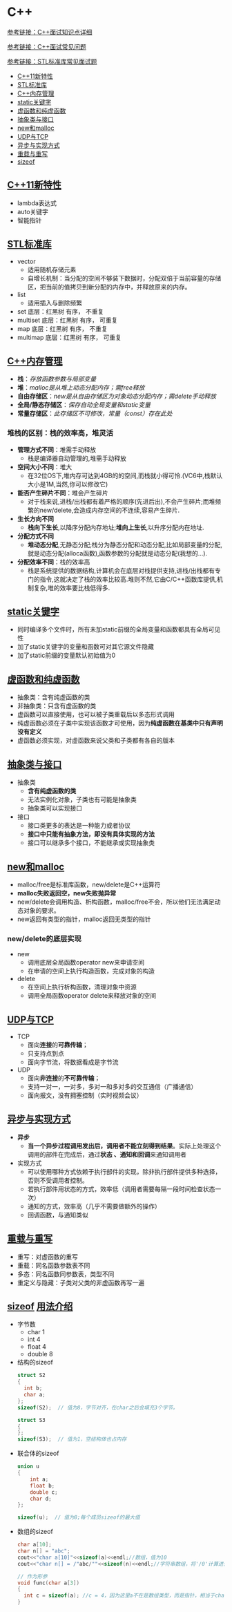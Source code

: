 <span id="re_"></span>
# C++
[参考链接：C++面试知识点详细](https://github.com/huihut/interview)

[参考链接：C++面试常见问题](https://blog.csdn.net/u012864854/article/details/79777991)  

[参考链接：STL标准库常见面试题](https://blog.csdn.net/xiongluo0628/article/details/81546197)  

* [C++11新特性](#C++11新特性)
* [STL标准库](#STL标准库)
* [C++内存管理](#C++内存管理)
* [static关键字](#static关键字)
* [虚函数和纯虚函数](#虚函数和纯虚函数)
* [抽象类与接口](#抽象类与接口)
* [new和malloc](#new和malloc)
* [UDP与TCP](#UDP与TCP)
* [异步与实现方式](#异步与实现方式)
* [重载与重写](#重载与重写)
* [sizeof](#sizeof)

<span id="C++11新特性"></span>
## [C++11新特性](#re_)
* lambda表达式
* auto关键字
* 智能指针

<span id="STL标准库"></span>
## [STL标准库](#re_)
* vector
  * 适用随机存储元素
  * 自增长机制：当分配的空间不够装下数据时，分配双倍于当前容量的存储区，把当前的值拷贝到新分配的内存中，并释放原来的内存。
* list
  * 适用插入与删除频繁
* set  底层：红黑树  有序，  不重复
* multiset  底层：红黑树  有序，  可重复
* map  底层：红黑树  有序，  不重复
* multimap  底层：红黑树  有序，  可重复

<span id="C++内存管理"></span>
## [C++内存管理](#re_)
* **栈**：*存放函数参数与局部变量*  
* **堆**：*malloc是从堆上动态分配内存；需free释放*  
* **自由存储区**：*new是从自由存储区为对象动态分配内存；需delete手动释放*  
* **全局/静态存储区**：*保存自动全局变量和static变量*  
* **常量存储区**：*此存储区不可修改，常量（const）存在此处*  

### 堆栈的区别：栈的效率高，堆灵活  
* **管理方式不同**：堆需手动释放  
  * 栈是编译器自动管理的,堆需手动释放  
* **空间大小不同**：堆大  
  * 在32位OS下,堆内存可达到4GB的的空间,而栈就小得可怜.(VC6中,栈默认大小是1M,当然,你可以修改它)  
* **能否产生碎片不同**：堆会产生碎片  
  * 对于栈来说,进栈/出栈都有着严格的顺序(先进后出),不会产生碎片;而堆频繁的new/delete,会造成内存空间的不连续,容易产生碎片.  
* **生长方向不同**  
  * **栈向下生长**,以降序分配内存地址;**堆向上生长**,以升序分配内在地址.  
* **分配方式不同**  
  * **堆动态分配**,无静态分配;栈分为静态分配和动态分配,比如局部变量的分配,就是动态分配(alloca函数),函数参数的分配就是动态分配(我想的…).  
* **分配效率不同**：栈的效率高  
  * 栈是系统提供的数据结构,计算机会在底层对栈提供支持,进栈/出栈都有专门的指令,这就决定了栈的效率比较高.堆则不然,它由C/C++函数库提供,机制复杂,堆的效率要比栈低得多.  

## [static关键字](#re_)
* 同时编译多个文件时，所有未加static前缀的全局变量和函数都具有全局可见性
* 加了static关键字的变量和函数可对其它源文件隐藏
* 加了static前缀的变量默认初始值为0

## [虚函数和纯虚函数](#re_)
* 抽象类：含有纯虚函数的类
* 非抽象类：只含有虚函数的类
* 虚函数可以直接使用，也可以被子类重载后以多态形式调用
* 纯虚函数必须在子类中实现该函数才可使用，因为**纯虚函数在基类中只有声明没有定义**
* 虚函数必须实现，对虚函数来说父类和子类都有各自的版本

## [抽象类与接口](#re_)
* 抽象类
  * **含有纯虚函数的类**
  * 无法实例化对象，子类也有可能是抽象类
  * 抽象类可以实现接口
* 接口
  * 接口类更多的表达是一种能力或者协议
  * **接口中只能有抽象方法，即没有具体实现的方法**
  * 接口可以继承多个接口，不能继承或实现抽象类

## [new和malloc](#re_)
* malloc/free是标准库函数，new/delete是C++运算符
* **malloc失败返回空，new失败抛异常**
* new/delete会调用构造、析构函数，malloc/free不会，所以他们无法满足动态对象的要求。
* new返回有类型的指针，malloc返回无类型的指针
### new/delete的底层实现
* new
  * 调用底层全局函数operator new来申请空间
  * 在申请的空间上执行构造函数，完成对象的构造
* delete
  * 在空间上执行析构函数，清理对象中资源
  * 调用全局函数operator delete来释放对象的空间

<span id="UDP与TCP"></span>
## [UDP与TCP](#re_)
* TCP
  * 面向**连接**的**可靠传输**；
  * 只支持点到点
  * 面向字节流，将数据看成是字节流
* UDP
  * 面向**非连接**的**不可靠传输**；
  * 支持一对一，一对多，多对一和多对多的交互通信（广播通信）
  * 面向报文，没有拥塞控制（实时视频会议）


## [异步与实现方式](#re_)
* **异步**
  * **当一个异步过程调用发出后，调用者不能立刻得到结果**。实际上处理这个调用的部件在完成后，通过**状态 、通知和回调**来通知调用者
* 实现方式
  * 可以使用哪种方式依赖于执行部件的实现，除非执行部件提供多种选择，否则不受调用者控制。
  * 若执行部件用状态的方式，效率低（调用者需要每隔一段时间检查状态一次）
  * 通知的方式，效率高（几乎不需要做额外的操作）
  * 回调函数，与通知类似

## [重载与重写](#re_)
* 重写：对虚函数的重写
* 重载：同名函数参数表不同
* 多态：同名函数同参数表，类型不同
* 重定义与隐藏：子类对父类的非虚函数再写一遍

<span id="sizeof"></span>
## [sizeof](#re_)  [用法介绍](https://www.cnblogs.com/huolong-blog/p/7587711.html)
* 字节数
  * char 1
  * int 4
  * float 4
  * double 8
* 结构的sizeof
  ```cpp
  struct S2  
  {  
    int b;  
    char a;  
  };  
  sizeof(S2);  // 值为8，字节对齐，在char之后会填充3个字节。  

  struct S3  
  {  
  };  
  sizeof(S3);  // 值为1，空结构体也占内存
  ```
* 联合体的sizeof
  ```cpp
  union u  
  {  
      int a;  
      float b;  
      double c;  
      char d;  
  };  

  sizeof(u);  // 值为8;每个成员sizeof的最大值  
  ```
* 数组的sizeof
  ```cpp
  char a[10];  
  char n[] = "abc";   
  cout<<"char a[10]"<<sizeof(a)<<endl;//数组，值为10  
  cout<<"char n[] = /"abc/""<<sizeof(n)<<endl;//字符串数组，将'/0'计算进去，值为4
  
  // 作为形参
  void func(char a[3])  
  {  
    int c = sizeof(a); //c = 4，因为这里a不在是数组类型，而是指针，相当于char *a。  
  }  
  ```
